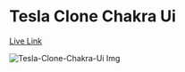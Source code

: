 # Tesla Clone Chakra Ui

<a href="https://tesla-clone-chakra-ui.vercel.app/">Live Link</a>

![Tesla-Clone-Chakra-Ui Img](https://github.com/ZAINKHAN25/Tesla-Clone-Chakra-Ui/assets/121414309/157f6e7c-fd4a-4ecf-9779-6a94b5702df6)
